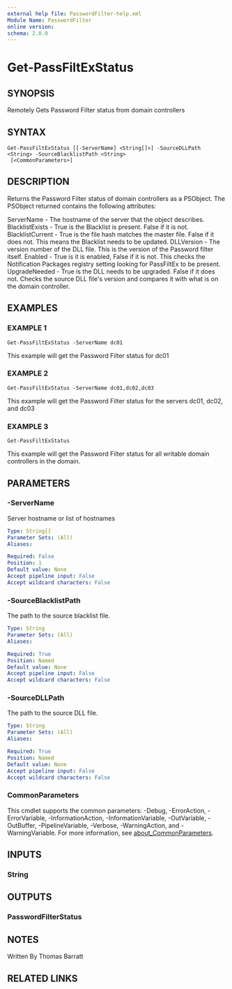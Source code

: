 ```yaml
---
external help file: PasswordFilter-help.xml
Module Name: PasswordFilter
online version: 
schema: 2.0.0
---
```


# Get-PassFiltExStatus

## SYNOPSIS
Remotely Gets Password Filter status from domain controllers

## SYNTAX

```
Get-PassFiltExStatus [[-ServerName] <String[]>] -SourceDLLPath <String> -SourceBlacklistPath <String>
 [<CommonParameters>]
```

## DESCRIPTION
Returns the Password Filter status of domain controllers as a PSObject.
The PSObject returned contains the following attributes:

ServerName - The hostname of the server that the object describes.
BlacklistExists - True is the Blacklist is present.
False if it is not.
BlacklistCurrent - True is the file hash matches the master file.
False if it does not.
This means the Blacklist needs to be updated.
DLLVersion - The version number of the DLL file.
This is the version of the Password filter itself.
Enabled - True is it is enabled, False if it is not.
This checks the Notification Packages registry setting looking for PassFiltEx to be present.
UpgradeNeeded - True is the DLL needs to be upgraded.
False if it does not.
Checks the source DLL file's version and compares it with what is on the domain controller.

## EXAMPLES

### EXAMPLE 1
```
Get-PassFiltExStatus -ServerName dc01
```

This example will get the Password Filter status for dc01

### EXAMPLE 2
```
Get-PassFiltExStatus -ServerName dc01,dc02,dc03
```

This example will get the Password Filter status for the servers dc01, dc02, and dc03

### EXAMPLE 3
```
Get-PassFiltExStatus
```

This example will get the Password Filter status for all writable domain controllers in the domain.

## PARAMETERS

### -ServerName
Server hostname or list of hostnames

```yaml
Type: String[]
Parameter Sets: (All)
Aliases:

Required: False
Position: 1
Default value: None
Accept pipeline input: False
Accept wildcard characters: False
```

### -SourceBlacklistPath
The path to the source blacklist file.

```yaml
Type: String
Parameter Sets: (All)
Aliases:

Required: True
Position: Named
Default value: None
Accept pipeline input: False
Accept wildcard characters: False
```

### -SourceDLLPath
The path to the source DLL file.

```yaml
Type: String
Parameter Sets: (All)
Aliases:

Required: True
Position: Named
Default value: None
Accept pipeline input: False
Accept wildcard characters: False
```

### CommonParameters
This cmdlet supports the common parameters: -Debug, -ErrorAction, -ErrorVariable, -InformationAction, -InformationVariable, -OutVariable, -OutBuffer, -PipelineVariable, -Verbose, -WarningAction, and -WarningVariable. For more information, see [about_CommonParameters](http://go.microsoft.com/fwlink/?LinkID=113216).

## INPUTS

### String
## OUTPUTS

### PasswordFilterStatus
## NOTES
Written By Thomas Barratt

## RELATED LINKS


